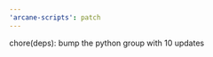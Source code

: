 ```yaml
---
'arcane-scripts': patch
---
```


<!-- markdownlint-disable MD041 -->chore(deps): bump the python group with 10 updates
